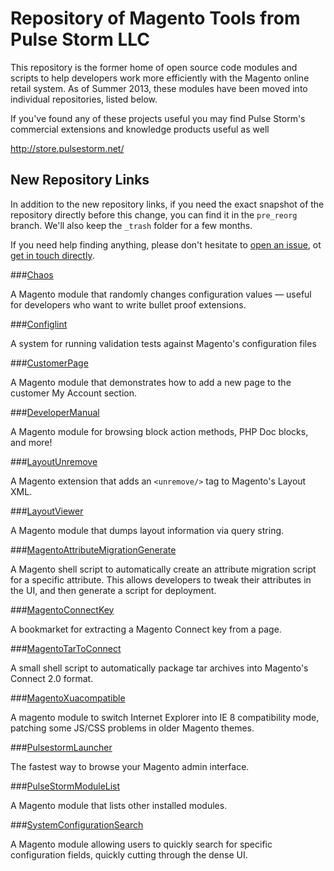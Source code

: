 Repository of Magento Tools from Pulse Storm LLC
==================================================	

This repository is the former home of open source code modules and scripts to help developers work more efficiently with the Magento online retail system.  As of Summer 2013, these modules have been moved into individual repositories, listed below.

If you've found any of these projects useful you may find Pulse Storm's commercial extensions and knowledge products useful as well 

http://store.pulsestorm.net/

New Repository Links
--------------------------------------------------
In addition to the new repository links, if you need the exact snapshot of the repository directly before this change, you can find it in the `pre_reorg` branch.  We'll also keep the `_trash` folder for a few months.

If you need help finding anything, please don't hesitate to [open an issue](https://github.com/astorm/Pulsestorm/issues), ot [get in touch directly](http://www.pulsestorm.net/contact-us/). 

###[Chaos](https://github.com/astorm/Chaos)

A Magento module that randomly changes configuration values — useful for developers who want to write bullet proof extensions. 

###[Configlint](https://github.com/astorm/Configlint)

A system for running validation tests against Magento's configuration files

###[CustomerPage](https://github.com/astorm/CustomerPage)

A Magento module that demonstrates how to add a new page to the customer My Account section.

###[DeveloperManual](https://github.com/astorm/DeveloperManual)

A Magento module for browsing block action methods, PHP Doc blocks, and more!

###[LayoutUnremove](https://github.com/astorm/LayoutUnremove)

A Magento extension that adds an `<unremove/>` tag to Magento's Layout XML.

###[LayoutViewer](https://github.com/astorm/LayoutViewer)

A Magento module that dumps layout information via query string.

###[MagentoAttributeMigrationGenerate](https://github.com/astorm/MagentoAttributeMigrationGenerate)

A Magento shell script to automatically create an attribute migration script for a specific attribute.  This allows developers to tweak their attributes in the UI, and then generate a script for deployment. 

###[MagentoConnectKey](https://github.com/astorm/MagentoConnectKey)

A bookmarket for extracting a Magento Connect key from a page. 

###[MagentoTarToConnect](https://github.com/astorm/MagentoTarToConnect)

A small shell script to automatically package tar archives into Magento's Connect 2.0 format. 

###[MagentoXuacompatible](https://github.com/astorm/MagentoXuacompatible)

A magento module to switch Internet Explorer into IE 8 compatibility mode, patching some JS/CSS problems in older Magento themes. 

###[PulsestormLauncher](https://github.com/astorm/PulsestormLauncher)

The fastest way to browse your Magento admin interface. 

###[PulseStormModuleList](https://github.com/astorm/PulseStormModuleList)

A Magento module that lists other installed modules. 

###[SystemConfigurationSearch](https://github.com/astorm/SystemConfigurationSearch)

A Magento module allowing users to quickly search for specific configuration fields, quickly cutting through the dense UI. 
